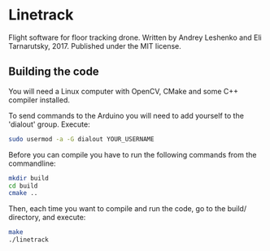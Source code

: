 # Linetrack

Flight software for floor tracking drone. Written by Andrey Leshenko and Eli Tarnarutsky, 2017.
Published under the MIT license.

## Building the code

You will need a Linux computer with OpenCV, CMake and some C++ compiler installed.

To send commands to the Arduino you will need to add yourself to the 'dialout' group. Execute:

```bash
sudo usermod -a -G dialout YOUR_USERNAME
```

Before you can compile you have to run the following commands from the commandline:

```bash
mkdir build
cd build
cmake ..
```

Then, each time you want to compile and run the code, go to the build/ directory, and execute:

```bash
make
./linetrack
```
